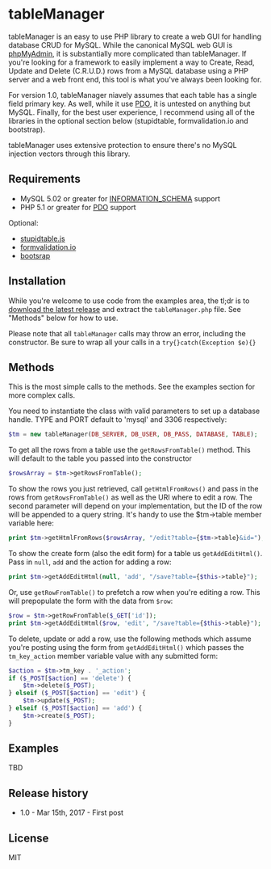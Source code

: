 # tableManager
tableManager is an easy to use PHP library to create a web GUI for handling database CRUD for MySQL.  While the canonical MySQL web GUI is [phpMyAdmin](https://www.phpmyadmin.net/), it is substantially more complicated than tableManager.  If you're looking for a framework to easily implement a way to Create, Read, Update and Delete (C.R.U.D.) rows from a MySQL database using a PHP server and a web front end, this tool is what you've always been looking for.

For version 1.0, tableManager niavely assumes that each table has a single field primary key.  As well, while it use [PDO](http://php.net/manual/en/pdo.installation.php),  it is untested on anything but MySQL.  Finally, for the best user experience, I recommend using all of the libraries in the optional section below (stupidtable, formvalidation.io and bootstrap).

tableManager uses extensive protection to ensure there's no MySQL injection vectors through this library.

## Requirements
*  MySQL 5.02 or greater for [INFORMATION_SCHEMA](https://dev.mysql.com/doc/refman/5.7/en/information-schema.html)  support
*  PHP 5.1 or greater for [PDO](http://php.net/manual/en/pdo.installation.php) support

Optional:
* [stupidtable.js](https://joequery.github.io/Stupid-Table-Plugin/) 
* [formvalidation.io](http://formvalidation.io)
* [bootsrap](http://getbootstrap.com/)


## Installation 

While you're welcome to use code from the examples area, the tl;dr is to [download the latest release](https://github.com/Packet-Clearing-House/tableManager/releases/latest) and extract the ``tableManager.php`` file.  See "Methods" below for how to use.

Please note that all ``tableManager`` calls may throw an error, including the constructor.  Be sure to wrap all your calls in a ``try{}catch(Exception $e){}``

## Methods

This is the most simple calls to the methods.  See the examples section for more complex calls.

You need to instantiate the class with valid parameters to set up a database handle. TYPE and PORT default to 'mysql' and 3306 respectively: 

```php
$tm = new tableManager(DB_SERVER, DB_USER, DB_PASS, DATABASE, TABLE);
```

To get all the rows from a table use the ``getRowsFromTable()`` method.  This will default to the table you passed into the constructor

```php
$rowsArray = $tm->getRowsFromTable();
```

To show the rows you just retrieved, call ``getHtmlFromRows()`` and pass in the rows from ``getRowsFromTable()`` as well as the URI where to edit a row.  The second parameter will depend on your implementation, but the ID of the row will be appended to a query string.  It's handy to use the $tm->table member variable here:

```php
print $tm->getHtmlFromRows($rowsArray, "/edit?table={$tm->table}&id=");
```

To show the create form  (also the edit form) for a table us ``getAddEditHtml()``.  Pass in ``null``, ``add`` and the action for adding a row:

```php
print $tm->getAddEditHtml(null, 'add', "/save?table={$this->table}");
```

Or, use ``getRowFromTable()`` to prefetch a row when you're editing a row.  This will prepopulate the form with the data from ``$row``:

```php
$row = $tm->getRowFromTable($_GET['id']);
print $tm->getAddEditHtml($row, 'edit', "/save?table={$this->table}");
```

To delete, update or add a row, use the following methods which assume you're posting using the form from ``getAddEditHtml()`` which passes the ``tm_key_action`` member variable value with any submitted form:

```php
$action = $tm->tm_key . '_action';
if ($_POST[$action] == 'delete') {
    $tm->delete($_POST);
} elseif ($_POST[$action] == 'edit') {
    $tm->update($_POST);
} elseif ($_POST[$action] == 'add') {
    $tm->create($_POST);
}
```

## Examples

TBD

## Release history

* 1.0 - Mar 15th, 2017 - First post

## License 

MIT